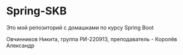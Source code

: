 # Spring-SKB

Это мой репозиторий с домашками по курсу Spring Boot


Овчинников Никита, группа РИ-220913, преподаватель - Королёв Александр
